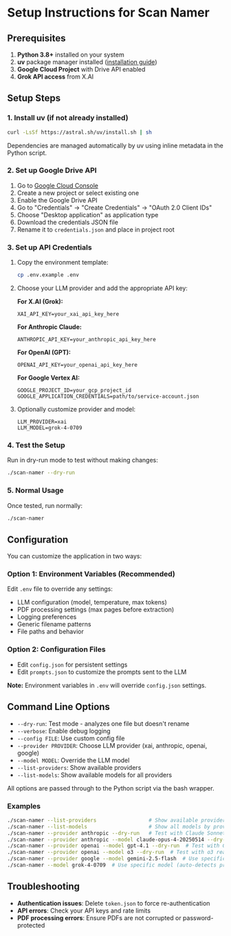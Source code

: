 # Setup Instructions for Scan Namer

## Prerequisites

1. **Python 3.8+** installed on your system
2. **uv** package manager installed ([installation guide](https://docs.astral.sh/uv/getting-started/installation/))
3. **Google Cloud Project** with Drive API enabled
4. **Grok API access** from X.AI

## Setup Steps

### 1. Install uv (if not already installed)

```bash
curl -LsSf https://astral.sh/uv/install.sh | sh
```

Dependencies are managed automatically by uv using inline metadata in the Python script.

### 2. Set up Google Drive API

1. Go to [Google Cloud Console](https://console.cloud.google.com/)
2. Create a new project or select existing one
3. Enable the Google Drive API
4. Go to "Credentials" → "Create Credentials" → "OAuth 2.0 Client IDs"
5. Choose "Desktop application" as application type
6. Download the credentials JSON file
7. Rename it to `credentials.json` and place in project root

### 3. Set up API Credentials

1. Copy the environment template:
   ```bash
   cp .env.example .env
   ```

2. Choose your LLM provider and add the appropriate API key:

   **For X.AI (Grok):**
   ```
   XAI_API_KEY=your_xai_api_key_here
   ```

   **For Anthropic Claude:**
   ```
   ANTHROPIC_API_KEY=your_anthropic_api_key_here
   ```

   **For OpenAI (GPT):**
   ```
   OPENAI_API_KEY=your_openai_api_key_here
   ```

   **For Google Vertex AI:**
   ```
   GOOGLE_PROJECT_ID=your_gcp_project_id
   GOOGLE_APPLICATION_CREDENTIALS=path/to/service-account.json
   ```

3. Optionally customize provider and model:
   ```
   LLM_PROVIDER=xai
   LLM_MODEL=grok-4-0709
   ```

### 4. Test the Setup

Run in dry-run mode to test without making changes:

```bash
./scan-namer --dry-run
```

### 5. Normal Usage

Once tested, run normally:

```bash
./scan-namer
```

## Configuration

You can customize the application in two ways:

### Option 1: Environment Variables (Recommended)
Edit `.env` file to override any settings:
- LLM configuration (model, temperature, max tokens)
- PDF processing settings (max pages before extraction)
- Logging preferences
- Generic filename patterns
- File paths and behavior

### Option 2: Configuration Files
- Edit `config.json` for persistent settings
- Edit `prompts.json` to customize the prompts sent to the LLM

**Note:** Environment variables in `.env` will override `config.json` settings.

## Command Line Options

- `--dry-run`: Test mode - analyzes one file but doesn't rename
- `--verbose`: Enable debug logging
- `--config FILE`: Use custom config file
- `--provider PROVIDER`: Choose LLM provider (xai, anthropic, openai, google)
- `--model MODEL`: Override the LLM model
- `--list-providers`: Show available providers
- `--list-models`: Show available models for all providers

All options are passed through to the Python script via the bash wrapper.

### Examples
```bash
./scan-namer --list-providers                 # Show available providers
./scan-namer --list-models                    # Show all models by provider
./scan-namer --provider anthropic --dry-run   # Test with Claude Sonnet 4
./scan-namer --provider anthropic --model claude-opus-4-20250514 --dry-run  # Test with Claude Opus 4
./scan-namer --provider openai --model gpt-4.1 --dry-run  # Test with GPT-4.1
./scan-namer --provider openai --model o3 --dry-run  # Test with o3 reasoning model
./scan-namer --provider google --model gemini-2.5-flash  # Use specific Google model
./scan-namer --model grok-4-0709  # Use specific model (auto-detects provider)
```

## Troubleshooting

- **Authentication issues**: Delete `token.json` to force re-authentication
- **API errors**: Check your API keys and rate limits
- **PDF processing errors**: Ensure PDFs are not corrupted or password-protected